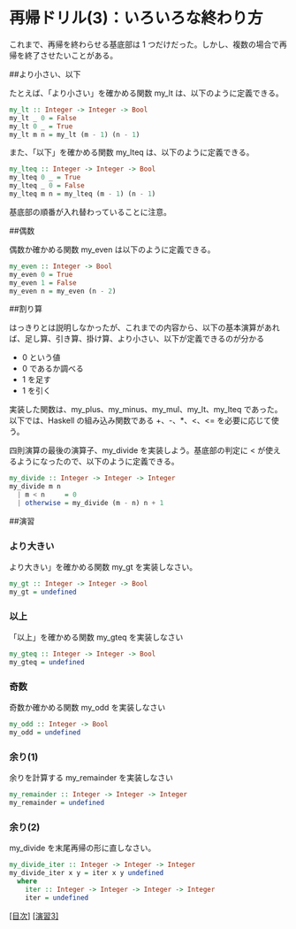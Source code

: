 # 再帰ドリル(3)：いろいろな終わり方

これまで、再帰を終わらせる基底部は 1 つだけだった。しかし、複数の場合で再帰を終了させたいことがある。

##より小さい、以下

たとえば、「より小さい」を確かめる関数 my_lt は、以下のように定義できる。

```haskell
my_lt :: Integer -> Integer -> Bool
my_lt _ 0 = False
my_lt 0 _ = True
my_lt m n = my_lt (m - 1) (n - 1)
```

また、「以下」を確かめる関数 my_lteq は、以下のように定義できる。

```haskell
my_lteq :: Integer -> Integer -> Bool
my_lteq 0 _ = True
my_lteq _ 0 = False
my_lteq m n = my_lteq (m - 1) (n - 1)
```

基底部の順番が入れ替わっていることに注意。

##偶数

偶数か確かめる関数 my_even は以下のように定義できる。

```haskell
my_even :: Integer -> Bool
my_even 0 = True
my_even 1 = False
my_even n = my_even (n - 2)
```

##割り算

はっきりとは説明しなかったが、これまでの内容から、以下の基本演算があれば、足し算、引き算、掛け算、より小さい、以下が定義できるのが分かる

* 0 という値
* 0 であるか調べる
* 1 を足す
* 1 を引く

実装した関数は、my_plus、my_minus、my_mul、my_lt、my_lteq であった。以下では、Haskell の組み込み関数である +、-、*、<、<= を必要に応じて使う。

四則演算の最後の演算子、my_divide を実装しよう。基底部の判定に < が使えるようになったので、以下のように定義できる。

```haskell
my_divide :: Integer -> Integer -> Integer
my_divide m n
  | m < n     = 0
  | otherwise = my_divide (m - n) n + 1
```

##演習

### より大きい

より大きい」を確かめる関数 my_gt を実装しなさい。

```haskell
my_gt :: Integer -> Integer -> Bool
my_gt = undefined
```

### 以上

「以上」を確かめる関数 my_gteq を実装しなさい

```haskell
my_gteq :: Integer -> Integer -> Bool
my_gteq = undefined
```

### 奇数

奇数か確かめる関数 my_odd を実装しなさい

```haskell
my_odd :: Integer -> Bool
my_odd = undefined
```

### 余り(1)

余りを計算する my_remainder を実装しなさい

```haskell
my_remainder :: Integer -> Integer -> Integer
my_remainder = undefined
```

### 余り(2) 

my_divide を末尾再帰の形に直しなさい。

```haskell
my_divide_iter :: Integer -> Integer -> Integer
my_divide_iter x y = iter x y undefined
  where
    iter :: Integer -> Integer -> Integer -> Integer
    iter = undefined
```

[[目次]](README.md) [[演習3]](3.hs)
